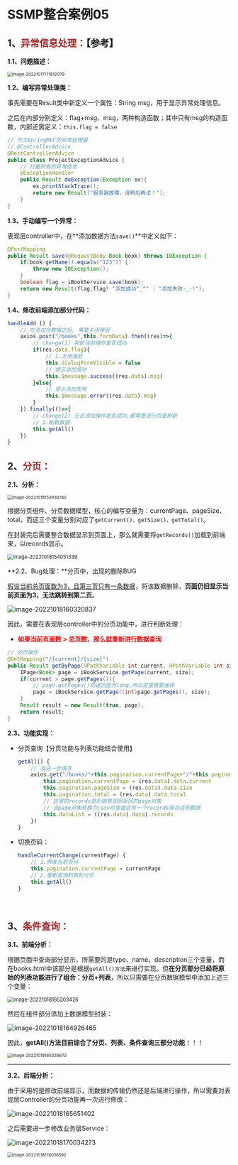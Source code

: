 # SSMP整合案例05

## 1、<span style="color:brown">异常信息处理：</span>【参考】

**1.1、问题描述：**

<img src="https://raw.githubusercontent.com/root-bine/image/main/Typora-image/SSMP30.png" alt="image-20221017171812079" style="zoom:67%;" />

**1.2、编写异常处理类：**

事先需要在Result类中新定义一个属性：String  msg，用于显示异常处理信息。

之后在内部分别定义：flag+msg、msg，两种构造函数；其中只有msg的构造函数，内部还需定义：`this.flag = false`

<!--@ControllerAdvice/@RestControllerAdvice + @ExceptionHandler 全局处理 Controller 层异常-->

```java
// 作为SpringMVC的异常处理器
// @ControllerAdvice
@RestControllerAdvice
public class ProjectExceptionAdvice {
    // 拦截所有的异常信息
    @ExceptionHandler
    public Result doException(Exception ex){
        ex.printStackTrace();
        return new Result("服务器故障，请稍后再试！");
    }
}
```

**1.3、手动编写一个异常：**

表现层controller中，在**添加数据方法`save()`**中定义如下：

```java
@PostMapping
public Result save(@RequestBody Book book) throws IOException {
    if(book.getName().equals("123")) {
        throw new IOException();
    }
    boolean flag = iBookService.save(book);
    return new Result(flag,flag? "添加成功^_^" : "添加失败-_-!");
}
```

**1.4、修改前端添加部分代码：**

```javascript
handleAdd () {
    // 在添加完数据之后, 需要关闭弹层
    axios.post("/books",this.formData).then((res)=>{
        // change(1) 判断当前操作是否成功
        if(res.data.flag){
            // 1.关闭弹层
            this.dialogFormVisible = false
            // 提示添加成功
            this.$message.success((res.data).msg)
        }else{
            // 提示添加失败
            this.$message.error((res.data).msg)
        }
    }).finally(()=>{
        // change(2) 无论添加操作是否成功,都需要进行页面刷新
        // 2.刷新数据
        this.getAll()
    })
}
```

## 2、<span style="color:brown">分页：</span>

**2.1、分析：**

<img src="https://raw.githubusercontent.com/root-bine/image/main/Typora-image/SSMP31.png" alt="image-20221018153936742" style="zoom: 67%;" />

根据分页组件、分页数据模型，核心的编写变量为：currentPage、pageSize、total，而这三个变量分别对应了`getCurrent()、getSize()、getTotal()`。

在封装完后需要整合数据显示到页面上，那么就需要将`getRecords()`加载到前端来，以records显示。

<img src="https://raw.githubusercontent.com/root-bine/image/main/Typora-image/SSMP32.png" alt="image-20221018154051339" style="zoom:80%;" />

**2.2、Bug处理：**分页中，出现的删除BUG

<u>假设当前总页面数为3，且第三页只有一条数据</u>，将该数据删除，**页面仍旧显示当前页面为3，无法跳转到第二页**。

![image-20221018160320837](https://raw.githubusercontent.com/root-bine/image/main/Typora-image/SSMP33.png)

因此，需要在表现层controller中的分页功能中，进行判断处理：

- <span style="color:red">**如果当前页面数  >   总页数，那么就重新进行数据查询**</span>

```java
// 分页操作
@GetMapping("/{current}/{size}")
public Result getByPage(@PathVariable int current, @PathVariable int size){
    IPage<Book> page = iBookService.getPage(current, size);
    if(current > page.getPages()){
        // page.getPages()的返回值为long,所以这里需要强转
        page = iBookService.getPage((int)page.getPages(), size);
    }
    Result result = new Result(true, page);
    return result;
}
```

**2.3、功能实现：**

- 分页查询【分页功能与列表功能结合使用】

  ```javascript
  getAll() {
      // 发送一步请求
      axios.get("/books/"+this.pagination.currentPage+"/"+this.pagination.pageSize).then((res)=>{
          this.pagination.currentPage = (res.data).data.current
          this.pagination.pageSize = (res.data).data.size
          this.pagination.total = (res.data).data.total
          // 这里的records是后端表现层返回的page对象
          // 当page对象转换为json时里面会有一个records保存这些数据
          this.dataList = ((res.data).data).records
      })
  }
  ```

- 切换页码：

  ```javascript
  handleCurrentChange(currentPage) {
      // 1.修改当前页码
      this.pagination.currentPage = currentPage
      // 2.重新查询列表和分页
      this.getAll()
  }
  ```

​	

## 3、<span style="color:brown">条件查询：</span>

**3.1、前端分析：**

​		根据页面中查询部分显示，所需要的是type、name、description三个变量，而在books.html中该部分是根据`getAll()方法`来进行实现。但**在分页部分已经将原始的列表功能进行了组合：分页+列表**，所以只需要在分页数据模型中添加上述三个变量：

<img src="https://raw.githubusercontent.com/root-bine/image/main/Typora-image/SSMP35.png" alt="image-20221018165203426" style="zoom:80%;" />

然后在组件部分添加上数据模型封装：

![image-20221018164926465](https://raw.githubusercontent.com/root-bine/image/main/Typora-image/SSMP34.png)

因此，**getAll()方法目前综合了分页、列表、条件查询三部分功能**！！！

<img src="https://raw.githubusercontent.com/root-bine/image/main/Typora-image/SSMP36.png" alt="image-20221018165328672" style="zoom: 67%;" />

---

**3.2、后端分析：**

由于采用的是修改前端显示，而数据的传输仍然还是后端进行操作，所以需要对表现层Controller的分页功能再一次进行修改：

![image-20221018165651402](https://raw.githubusercontent.com/root-bine/image/main/Typora-image/SSMP37.png)

之后需要进一步修改业务层Service：

![image-20221018170034273](https://raw.githubusercontent.com/root-bine/image/main/Typora-image/SSMP38.png)

<img src="https://raw.githubusercontent.com/root-bine/image/main/Typora-image/SSMP39.png" alt="image-20221018174058592" style="zoom:67%;" />
